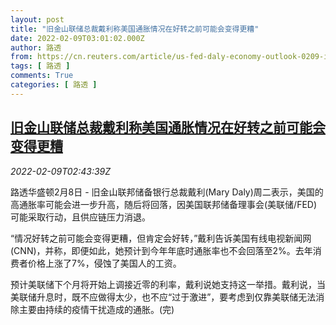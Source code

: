 ```yaml
---
layout: post
title: "旧金山联储总裁戴利称美国通胀情况在好转之前可能会变得更糟"
date: 2022-02-09T03:01:02.000Z
author: 路透
from: https://cn.reuters.com/article/us-fed-daly-economy-outlook-0209-idCNKBS2KE06W
tags: [ 路透 ]
comments: True
categories: [ 路透 ]
---
```

<!--1644375662000-->
[旧金山联储总裁戴利称美国通胀情况在好转之前可能会变得更糟](https://cn.reuters.com/article/us-fed-daly-economy-outlook-0209-idCNKBS2KE06W)
------

<div>
<div><i>2022-02-09T02:43:39Z</i></div><p>路透华盛顿2月8日 - 旧金山联邦储备银行总裁戴利(Mary Daly)周二表示，美国的高通胀率可能会进一步升高，随后将回落，因美国联邦储备理事会(美联储/FED)可能采取行动，且供应链压力消退。</p><p>“情况好转之前可能会变得更糟，但肯定会好转，”戴利告诉美国有线电视新闻网(CNN)，并称，即便如此，她预计到今年年底时通胀率也不会回落至2%。去年消费者价格上涨了7%，侵蚀了美国人的工资。</p><p>预计美联储下个月将开始上调接近零的利率，戴利说她支持这一举措。戴利说，当美联储升息时，既不应做得太少，也不应“过于激进”，要考虑到仅靠美联储无法消除主要由持续的疫情干扰造成的通胀。(完)</p>
</div>
